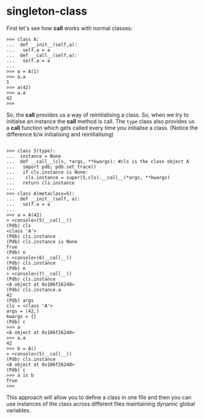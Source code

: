 # singleton-class

First let's see how __call__ works with normal classes: 

```
>>> class A:
...  def __init__(self,a):
...   self.a = a
...  def __call__(self,a):
...   self.a = a
... 
>>> a = A(1)
>>> a.a
1
>>> a(42)
>>> a.a
42
>>> 
```

So, the __call__ provides us a way of reinitialising a class. So, when we try to initialse an instance the __call__ method is call. The `type` class also provides us a __call__ function which gets called every time you initialise a class. (Notice the difference b/w initialising and reinitialising)

```

>>> class S(type):
...  instance = None
...  def __call__(cls, *args, **kwargs): #cls is the class object A
...   import pdb; pdb.set_trace()
...   if cls.instance is None: 
...    cls.instance = super(S,cls).__call__(*args, **kwargs)
...   return cls.instance
... 
>>> class A(metaclass=S):
...  def __init__(self, a):
...   self.a = a
... 
>>> a = A(42)
> <console>(5)__call__()
(Pdb) cls
<class 'A'>
(Pdb) cls.instance
(Pdb) cls.instance is None 
True
(Pdb) n
> <console>(6)__call__()
(Pdb) cls.instance
(Pdb) n
> <console>(7)__call__()
(Pdb) cls.instance
<A object at 0x106f26240>
(Pdb) cls.instance.a
42
(Pdb) args
cls = <class 'A'>
args = (42,)
kwargs = {}
(Pdb) c
>>> a
<A object at 0x106f26240>
>>> a.a
42
>>> b = A()
> <console>(5)__call__()
(Pdb) cls.instance 
<A object at 0x106f26240>
(Pdb) c
>>> a is b 
True
>>> 

```

This approach will allow you to define a class in one file and then you can use instances of the class across different files maintaining dynamic global variables. 
